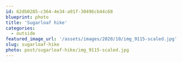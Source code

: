 ```yaml
---
id: 62db0285-c364-4e34-a91f-30496cb44c68
blueprint: photo
title: 'Sugarloaf hike'
categories:
  - outside
featured_image_url: '/assets/images/2020/10/img_9115-scaled.jpg'
slug: sugarloaf-hike
photo: post/sugarloaf-hike/img_9115-scaled.jpg
---
```

<p><!-- wp:image {"id":1315,"sizeSlug":"large"} --></p>
<figure class="wp-block-image size-large"><img src="/assets/images/2020/10/img_9115.jpg" alt="" class="wp-image-1315"/></figure>
<p><!-- /wp:image --></p>
<p><!-- wp:image {"id":1316,"sizeSlug":"large"} --></p>
<figure class="wp-block-image size-large"><img src="/assets/images/2020/10/img_9119.jpg" alt="" class="wp-image-1316"/></figure>
<p><!-- /wp:image --></p>
